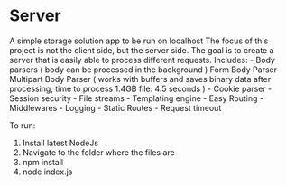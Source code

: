 # Server
A simple storage solution app to be run on localhost
The focus of this project is not the client side, but the server side. The goal is to create a server that is easily
able to process different requests.
Includes:
    - Body parsers ( body can be processed in the background )
        Form Body Parser
        Multipart Body Parser ( works with buffers and saves binary data after processing, time to process 1.4GB file: 4.5 seconds )
    - Cookie parser
    - Session security
    - File streams
    - Templating engine
    - Easy Routing
    - Middlewares
    - Logging
    - Static Routes
    - Request timeout

To run:

1) Install latest NodeJs 
2) Navigate to the folder where the files are
3) npm install
4) node index.js

